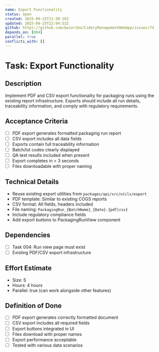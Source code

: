 ```yaml
---
name: Export Functionality
status: open
created: 2025-09-25T21:30:16Z
updated: 2025-09-25T22:04:53Z
github: https://github.com/bwierzbo/CideryManagementWebApp/issues/74
depends_on: [004]
parallel: true
conflicts_with: []
---
```


# Task: Export Functionality

## Description
Implement PDF and CSV export functionality for packaging runs using the existing report infrastructure. Exports should include all run details, traceability information, and comply with regulatory requirements.

## Acceptance Criteria
- [ ] PDF export generates formatted packaging run report
- [ ] CSV export includes all data fields
- [ ] Exports contain full traceability information
- [ ] Batch/lot codes clearly displayed
- [ ] QA test results included when present
- [ ] Export completes in < 3 seconds
- [ ] Files downloadable with proper naming

## Technical Details
- Reuse existing export utilities from `packages/api/src/utils/export`
- PDF template: Similar to existing COGS reports
- CSV format: All fields, headers included
- File naming: `PackagingRun_{BatchName}_{Date}.{pdf|csv}`
- Include regulatory compliance fields
- Add export buttons to PackagingRunView component

## Dependencies
- [ ] Task 004: Run view page must exist
- [ ] Existing PDF/CSV export infrastructure

## Effort Estimate
- Size: S
- Hours: 4 hours
- Parallel: true (can work alongside other features)

## Definition of Done
- [ ] PDF export generates correctly formatted document
- [ ] CSV export includes all required fields
- [ ] Export buttons integrated in UI
- [ ] Files download with proper names
- [ ] Export performance acceptable
- [ ] Tested with various data scenarios

